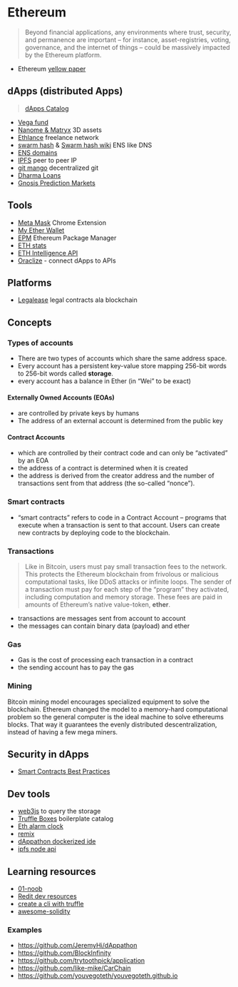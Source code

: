 # Ethereum

> Beyond financial applications, any environments where trust, security, and permanence are important – for instance, asset-registries, voting, governance, and the internet of things – could be massively impacted by the Ethereum platform.

- Ethereum [yellow paper](http://yellowpaper.io)

## dApps (distributed Apps)

> [dApps Catalog](https://dapps.ethercasts.com/)


- [Vega fund](http://www.vega.fund/)
- [Nanome & Matryx](http://nanome.ai/) 3D assets
- [Ethlance](https://ethlance.com/) freelance network
- [swarm hash](http://swarm-gateways.net/bzz:/theswarm.eth/) & [Swarm hash wiki](https://github.com/ethereum/wiki/wiki/Swarm-Hash) ENS like DNS 
- [ENS domains](https://ens.domains/)
- [IPFS](https://ipfs.io/) peer to peer IP
- [git mango](https://github.com/axic/mango) decentralized git
- [Dharma Loans](https://dharma.io)
- [Gnosis Prediction Markets](https://gnosis.pm/)

## Tools

- [Meta Mask](https://metamask.io/) Chrome Extension
- [My Ether Wallet](https://www.myetherwallet.com)
- [EPM](https://www.ethpm.com/registry) Ethereum Package Manager
- [ETH stats](https://ethstats.net/)
- [ETH Intelligence API](https://github.com/cubedro/eth-net-intelligence-api)
- [Oraclize](http://www.oraclize.it/) - connect dApps to APIs

## Platforms

- [Legalease](https://legalese.com/) legal contracts ala blockchain

## Concepts

### Types of accounts

- There are two types of accounts which share the same address space.
- Every account has a persistent key-value store mapping 256-bit words to 256-bit words called **storage**.
- every account has a balance in Ether (in “Wei” to be exact) 

#### Externally Owned Accounts (EOAs)

- are controlled by private keys by humans
- The address of an external account is determined from the public key 


#### Contract Accounts

 - which are controlled by their contract code and can only be “activated” by an EOA
- the address of a contract is determined when it is created
- the address is derived from the creator address and the number of transactions sent from that address (the so-called “nonce”).



### Smart contracts

- “smart contracts” refers to code in a Contract Account – programs that execute when a transaction is sent to that account. Users can create new contracts by deploying code to the blockchain.

### Transactions

> Like in Bitcoin, users must pay small transaction fees to the network. This protects the Ethereum blockchain from frivolous or malicious computational tasks, like DDoS attacks or infinite loops. The sender of a transaction must pay for each step of the “program” they activated, including computation and memory storage. These fees are paid in amounts of Ethereum’s native value-token, **ether**.

- transactions are messages sent from account to account
- the messages can contain binary data (payload) and ether

### Gas

- Gas is the cost of processing each transaction in a contract
- the sending account has to pay the gas

### Mining

Bitcoin mining model encourages specialized equipment to solve the blockchain. Ethereum changed the model to a memory-hard computational problem so the general computer is the ideal machine to solve ethereums blocks. That way it guarantees the evenly distributed descentralization, instead of having a few mega miners.


## Security in dApps

- [Smart Contracts Best Practices](https://github.com/ConsenSys/smart-contract-best-practices)

## Dev tools

- [web3js](https://github.com/ethereum/web3.js/) to query the storage
- [Truffle Boxes](http://truffleframework.com/boxes/) boilerplate catalog 
- [Eth alarm clock](http://www.ethereum-alarm-clock.com/)
- [remix](https://remix.ethereum.org/#version=soljson-v0.4.15+commit.bbb8e64f.js)
- [dAppathon dockerized ide](https://github.com/rckprtrdv/dockerized-eth-ide)
- [ipfs node api](https://github.com/ipfs/js-ipfs-api)

## Learning resources

- [01-noob](http://consensys.github.io/developers/articles/101-noob-intro/)
- [Redit dev resources](https://www.reddit.com/r/ethdev/comments/5s9avy/the_big_ethereum_development_resources_list/)
- [create a cli with truffle](http://truffleframework.com/tutorials/creating-a-cli-with-truffle-3)
- [awesome-solidity](https://github.com/bkrem/awesome-solidity)

### Examples

- https://github.com/JeremyHi/dAppathon
- https://github.com/BlockInfinity
- https://github.com/trytoothpick/application
- https://github.com/like-mike/CarChain
- https://github.com/youvegoteth/youvegoteth.github.io
